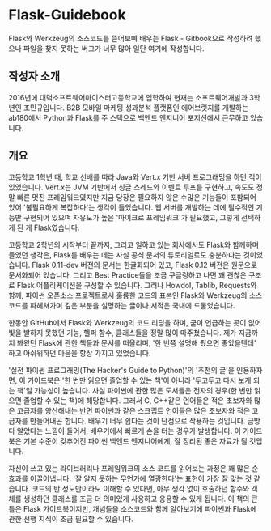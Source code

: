 # Flask-Guidebook
Flask와 Werkzeug의 소스코드를 뜯어보며 배우는 Flask - Gitbook으로 작성하려 했으나 파일을 찾지 못하는 버그가 너무 많아 일단 여기에 작성합니다.

## 작성자 소개
2016년에 대덕소프트웨어마이스터고등학교에 입학하여 현재는 소프트웨어개발과 3학년인 조민규입니다. B2B 모바일 마케팅 성과분석 플랫폼인 에어브릿지를 개발하는 ab180에서 Python과 Flask를 주 스택으로 백엔드 엔지니어 포지션에서 근무하고 있습니다.

## 개요
고등학교 1학년 때, 학교 선배를 따라 Java와 Vert.x 기반 서버 프로그래밍을 하던 적이 있었습니다. Vert.x는 JVM 기반에서 싱글 스레드와 이벤트 루프를 구현하고, 속도도 정말 빠른 멋진 프레임워크였지만 지금 당장은 필요하지 않은 수많은 기능들이 포함되어 있어 '불필요하게 복잡하다'는 생각이 들었습니다. 웹 서버를 개발하는 데에 필수적인 기능만 구현되어 있으며 자유도가 높은 '마이크로 프레임워크'가 필요했고, 그렇게 선택하게 된 게 Flask였습니다.

고등학교 2학년의 시작부터 끝까지, 그리고 일하고 있는 회사에서도 Flask와 함께하며 들었던 생각은, Flask를 배우는 데는 사실 공식 문서의 튜토리얼로도 충분하다는 것이었습니다. Flask 0.11-dev 버전의 문서는 한글화되어 있고, Flask 0.12 버전은 원문으로 문서화되어 있습니다. 그리고 Best Practice들을 조금 구글링하고 나면 꽤 괜찮은 구조로 Flask 어플리케이션을 구성할 수 있습니다. 그러나 HowdoI, Tablib, Requests와 함께, 파이썬 오픈소스 프로젝트로서 훌륭한 코드의 표본인 Flask와 Werkzeug의 소스 코드를 파헤쳐가며 깊은 부분을 설명하는 글이나 서적은 국내에 드물었습니다.

한동안 GitHub에서 Flask와 Werkzeug의 코드 리딩을 하며, 굳이 언급하는 곳이 없어 빛을 발하지 못했던 기능, 헬퍼 함수, 클래스들을 정말 많이 마주쳤습니다. 제가 지금까지 봐왔던 Flask에 관한 책들과 문서를 떠올리며, '한 번쯤 설명해 줬으면 좋았을텐데' 하고 아쉬워하던 마음을 항상 가지고 있었습니다.

'실전 파이썬 프로그래밍(The Hacker's Guide to Python)'의 '추천의 글'을 인용하자면, 이 가이드북은 '한 번만 읽으면 졸업할 수 있는 책'이 아니라 '두고두고 다시 보게 되는 책'일 가능성이 높습니다. 사실 파이썬에 관한 많은 도서들은 전자의 경우(한 번만 읽으면 졸업할 수 있는 책)에 해당합니다. 그래서 C, C++같은 언어들은 적은 초보자와 많은 고급자를 양산해내는 반면 파이썬과 같은 스크립트 언어들은 많은 초보자와 적은 고급자를 만들어내곤 합니다. 배우기 너무 쉽다는 것이 단점으로 작용하는 것입니다. 금방 다 알았다는 느낌이 들어서, 배우기에서 빠르게 손을 터는 경우가 발생합니다. 이 가이드북은 기본 수준이 갖추어진 파이썬 백엔드 엔지니어에게, 잘 정리된 좋은 자료가 될 것입니다.

자신이 쓰고 있는 라이브러리나 프레임워크의 소스 코드를 읽어보는 과정은 꽤 많은 순효과를 이끌어냅니다. '잘 알지 못하는 무언가에 열광한다'는 표현이 가장 잘 맞는 것 같습니다. 코드의 반 정도만이라도 이해할 수 있다면, 아무 생각 없이 호출하던 함수와 객체를 생성하던 클래스를 조금 더 의미있게 사용하고 응용할 수 있게 됩니다. 이 책의 큰 틀은 Flask 가이드북이지만, 개념들을 소스코드와 함께 알아보기에 파이썬과 Flask에 관한 선행 지식이 조금 필요할 수 있습니다.
